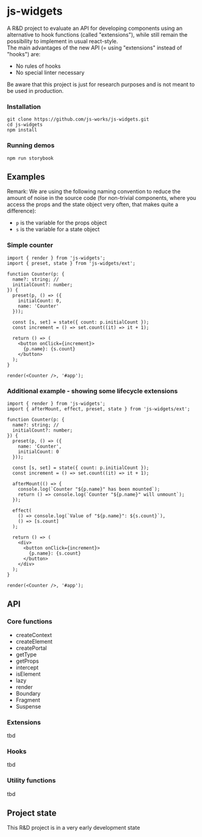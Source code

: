 # js-widgets

A R&D project to evaluate an API for developing components using an alternative to hook functions (called "extensions"), while still remain the possibility to implement in usual react-style.
<br />
The main advantages of the new API (= using "extensions" instead of "hooks") are:

- No rules of hooks
- No special linter necessary

Be aware that this project is just for research purposes and is not meant to be used in production.

### Installation

```
git clone https://github.com/js-works/js-widgets.git
cd js-widgets
npm install
```

### Running demos

```
npm run storybook
```

## Examples

Remark: We are using the following naming convention to
reduce the amount of noise in the source code (for non-trivial
components, where you access the props and the state object
very often, that makes quite a difference):

- `p` is the variable for the props object
- `s` is the variable for a state object

### Simple counter

```tsx
import { render } from 'js-widgets';
import { preset, state } from 'js-widgets/ext';

function Counter(p: {
  name?: string; //
  initialCount?: number;
}) {
  preset(p, () => ({
    initialCount: 0,
    name: 'Counter'
  }));

  const [s, set] = state({ count: p.initialCount });
  const increment = () => set.count((it) => it + 1);

  return () => (
    <button onClick={increment}>
      {p.name}: {s.count}
    </button>
  );
}

render(<Counter />, '#app');
```

### Additional example - showing some lifecycle extensions

```tsx
import { render } from 'js-widgets';
import { afterMount, effect, preset, state } from 'js-widgets/ext';

function Counter(p: {
  name?: string; //
  initialCount?: number;
}) {
  preset(p, () => ({
    name: 'Counter',
    initialCount: 0
  }));

  const [s, set] = state({ count: p.initialCount });
  const increment = () => set.count((it) => it + 1);

  afterMount(() => {
    console.log(`Counter "${p.name}" has been mounted`);
    return () => console.log(`Counter "${p.name}" will unmount`);
  });

  effect(
    () => console.log(`Value of "${p.name}": ${s.count}`),
    () => [s.count]
  );

  return () => (
    <div>
      <button onClick={increment}>
        {p.name}: {s.count}
      </button>
    </div>
  );
}

render(<Counter />, '#app');
```

## API

### Core functions

- createContext
- createElement
- createPortal
- getType
- getProps
- intercept
- isElement
- lazy
- render
- Boundary
- Fragment
- Suspense

### Extensions

tbd

### Hooks

tbd

### Utility functions

tbd

## Project state

This R&D project is in a very early development state
